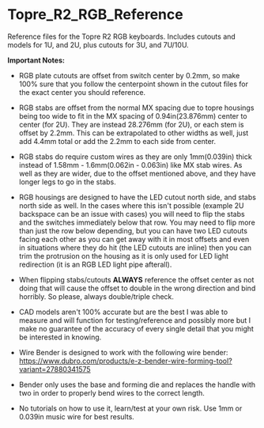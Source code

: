 # Topre_R2_RGB_Reference
Reference files for the Topre R2 RGB keyboards. Includes cutouts and models for 1U, and 2U, plus cutouts for 3U, and 7U/10U.

**Important Notes:**

- RGB plate cutouts are offset from switch center by 0.2mm, so make 100% sure that you follow the centerpoint shown in the cutout files for the exact center you should reference.
- RGB stabs are offset from the normal MX spacing due to topre housings being too wide to fit in the MX spacing of 0.94in(23.876mm) center to center (for 2U). They are instead 28.276mm (for 2U), or each stem is offset by 2.2mm. This can be extrapolated to other widths as well, just add 4.4mm total or add the 2.2mm to each side from center.
- RGB stabs do require custom wires as they are only 1mm(0.039in) thick instead of 1.58mm - 1.6mm(0.062in - 0.063in) like MX stab wires. As well as they are wider, due to the offset mentioned above, and they have longer legs to go in the stabs.

- RGB housings are designed to have the LED cutout north side, and stabs north side as well. In the cases where this isn't possible (example 2U backspace can be an issue with cases) you will need to flip the stabs and the switches immediately below that row. You may need to flip more than just the row below depending, but you can have two LED cutouts facing each other as you can get away with it in most offsets and even in situations where they do hit (the LED cutouts are inline) then you can trim the protrusion on the housing as it is only used for LED light redirection (it is an RGB LED light pipe afterall).
- When flipping stabs/cutouts **ALWAYS** reference the offset center as not doing that will cause the offset to double in the wrong direction and bind horribly. So please, always double/triple check.

- CAD models aren't 100% accurate but are the best I was able to measure and will function for testing/reference and possibly more but I make no guarantee of the accuracy of every single detail that you might be interested in knowing.

- Wire Bender is designed to work with the following wire bender: https://www.dubro.com/products/e-z-bender-wire-forming-tool?variant=27880341575
- Bender only uses the base and forming die and replaces the handle with two in order to properly bend wires to the correct length.
- No tutorials on how to use it, learn/test at your own risk. Use 1mm or 0.039in music wire for best results.
